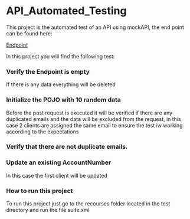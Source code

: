 # API_Automated_Testing
This project is the automated test of an API using mockAPI, the end point can be found here:

<a href="https://637e9b555b1cc8d6f9310eca.mockapi.io/banktransactions" target="_blank">Endpoint</a>

In this project you will find the following test:

### Verify the Endpoint is empty 
If there is any data everything will be deleted

### Initialize the POJO with 10 random data 
Before the post request is executed it will be verified if there are any duplicated emails and the data will be excluded from the request, in this case 2 clients are assigned the same email to ensure the test iw working according to the expectations

### Verify that there are not duplicate emails.

### Update an existing AccountNumber
In this case the first client will be updated

### How to run this project
To run this project just go to the recourses folder located in the test directory and run the file suite.xml